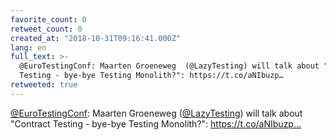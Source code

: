 ```yaml
---
favorite_count: 0
retweet_count: 0
created_at: "2018-10-31T09:16:41.000Z"
lang: en
full_text: >-
  @EuroTestingConf: Maarten Groeneweg  (@LazyTesting) will talk about "Contract
  Testing - bye-bye Testing Monolith?": https://t.co/aNIbuzp…
retweeted: true
---
```


[@EuroTestingConf](https://twitter.com/EuroTestingConf): Maarten Groeneweg
([@LazyTesting](https://twitter.com/LazyTesting)) will talk about "Contract
Testing - bye-bye Testing Monolith?": https://t.co/aNIbuzp…
